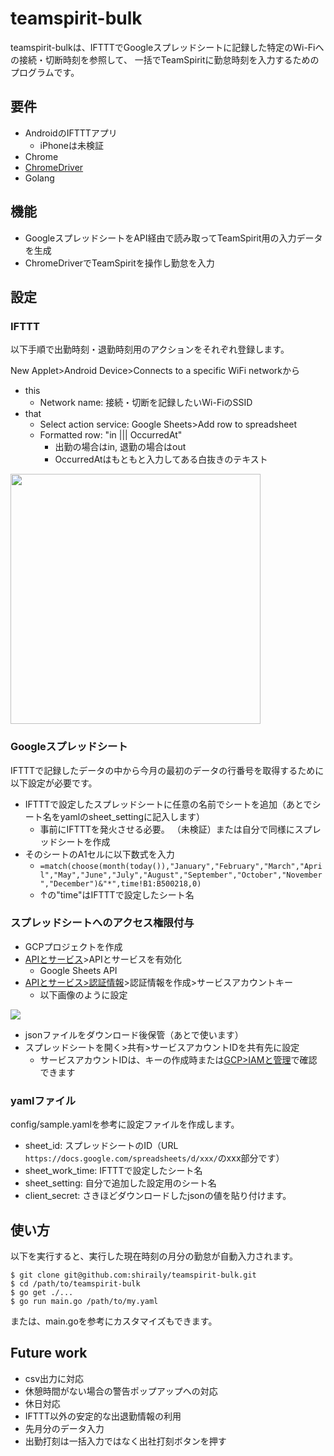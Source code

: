 # teamspirit-bulk

teamspirit-bulkは、IFTTTでGoogleスプレッドシートに記録した特定のWi-Fiへの接続・切断時刻を参照して、
一括でTeamSpiritに勤怠時刻を入力するためのプログラムです。

## 要件

- AndroidのIFTTTアプリ
  - iPhoneは未検証
- Chrome
- [ChromeDriver](https://qiita.com/tenten0213/items/1f897ff8a64bd8b5270c)
- Golang

## 機能

- GoogleスプレッドシートをAPI経由で読み取ってTeamSpirit用の入力データを生成
- ChromeDriverでTeamSpiritを操作し勤怠を入力

## 設定

### IFTTT

以下手順で出勤時刻・退勤時刻用のアクションをそれぞれ登録します。

New Applet>Android Device>Connects to a specific WiFi networkから

- this
  - Network name: 接続・切断を記録したいWi-FiのSSID
- that
  - Select action service: Google Sheets>Add row to spreadsheet
  - Formatted row: "in ||| OccurredAt"
    - 出勤の場合はin, 退勤の場合はout
    - OccurredAtはもともと入力してある白抜きのテキスト

<img src="https://user-images.githubusercontent.com/25303121/56885617-d52ba200-6aa7-11e9-9be8-5223ad86c372.png" width="400">

### Googleスプレッドシート

IFTTTで記録したデータの中から今月の最初のデータの行番号を取得するために以下設定が必要です。

- IFTTTで設定したスプレッドシートに任意の名前でシートを追加（あとでシート名をyamlのsheet_settingに記入します）
  - 事前にIFTTTを発火させる必要。
  （未検証）または自分で同様にスプレッドシートを作成
- そのシートのA1セルに以下数式を入力
  - `=match(choose(month(today()),"January","February","March","April","May","June","July","August","September","October","November","December")&"*",time!B1:B500218,0)`
  - ↑の"time"はIFTTTで設定したシート名

### スプレッドシートへのアクセス権限付与

- GCPプロジェクトを作成
- [APIとサービス](https://console.cloud.google.com/apis/dashboard)>APIとサービスを有効化
  - Google Sheets API
- [APIとサービス>認証情報](https://console.cloud.google.com/apis/credentials)>認証情報を作成>サービスアカウントキー
  - 以下画像のように設定

<img src="https://user-images.githubusercontent.com/25303121/56885439-69493980-6aa7-11e9-964e-50377871ebf7.png">

- jsonファイルをダウンロード後保管（あとで使います）
- スプレッドシートを開く>共有>サービスアカウントIDを共有先に設定
  - サービスアカウントIDは、キーの作成時または[GCP>IAMと管理](https://console.cloud.google.com/iam-admin/iam)で確認できます

### yamlファイル

config/sample.yamlを参考に設定ファイルを作成します。
- sheet_id: スプレッドシートのID（URL `https://docs.google.com/spreadsheets/d/xxx/`のxxx部分です）
- sheet_work_time: IFTTTで設定したシート名
- sheet_setting: 自分で追加した設定用のシート名
- client_secret: さきほどダウンロードしたjsonの値を貼り付けます。


## 使い方

以下を実行すると、実行した現在時刻の月分の勤怠が自動入力されます。

```
$ git clone git@github.com:shiraily/teamspirit-bulk.git
$ cd /path/to/teamspirit-bulk
$ go get ./...
$ go run main.go /path/to/my.yaml
```

または、main.goを参考にカスタマイズもできます。

## Future work

- csv出力に対応
- 休憩時間がない場合の警告ポップアップへの対応
- 休日対応
- IFTTT以外の安定的な出退勤情報の利用
- 先月分のデータ入力
- 出勤打刻は一括入力ではなく出社打刻ボタンを押す
